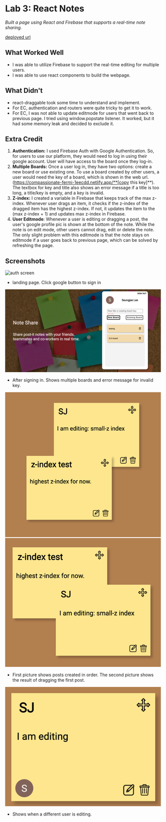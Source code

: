 # Lab 3: React Notes

*Built a page using React and Firebase that supports a real-time note sharing.*

[deployed url](https://compassionate-fermi-1eecdd.netlify.app/)


## What Worked Well
* I was able to utilize Firebase to support the real-time editing for multiple users.
* I was able to use react components to build the webpage.

## What Didn't
* react-draggable took some time to understand and implement.
* For EC, authentication and routers were quite tricky to get it to work.
* For EC, I was not able to update editmode for users that went back to previous page. I tried using window.popstate listener. It worked, but it had some memory leak and decided to exclude it. 

## Extra Credit
1. **Authentication:** I used Firebase Auth with Google Authentication. So, for users to use our platform, they would need to log in using their google account. User will have access to the board once they log-in. 
2. **Multiple Boards:** Once a user log in, they have two options: create a new board or use existing one. To use a board created by other users, a user would need the key of a board, which is shown in the web url. (https://compassionate-fermi-1eecdd.netlify.app/**[copy this key]**). The textbox for key and title also shows an error message if a title is too long, a title/key is empty, and a key is invalid.
3. **Z-index:** I created a variable in Firebase that keeps track of the max z-index. Whenever user drags an item, it checks if the z-index of the dragged item has the highest z-index. If not, it updates the item to the (max z-index + 1) and updates max z-index in Firebase.
4. **User Editmode**: Whenever a user is editing or dragging a post, the user's google profile pic is shown at the bottom of the note. While the note is on edit mode, other users cannot drag, edit or delete the note. The only slight problem with this editmode is that the note stays on editmode if a user goes back to previous page, which can be solved by refreshing the page.  

## Screenshots

![auth screen](/screenshots/auth.png)

* landing page. Click google button to sign in

![after sign in](/screenshots/multiple.png)

* After signing in. Shows multiple boards and error message for invalid key.

![before](/screenshots/zbefore.png)
![after](/screenshots/zafter.png)

* First picture shows posts created in order. The second picture shows the result of dragging the first post. 

![editmode](/screenshots/edit.png)

* Shows when a different user is editing.


